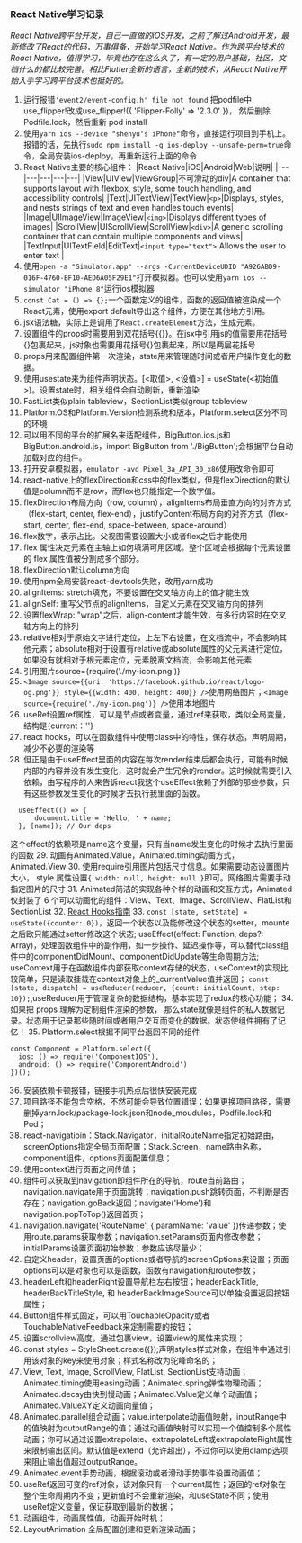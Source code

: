 ### React Native学习记录

*React Native跨平台开发，自己一直做的iOS开发，之前了解过Android开发，最新修改了React的代码，万事俱备，开始学习React Native。作为跨平台技术的React Native，值得学习，毕竟也存在这么久了，有一定的用户基础，社区，文档什么的都比较完善。相比Flutter全新的语言，全新的技术，从React Native开始入手学习跨平台技术也挺好的。*

1. 运行报错`'event2/event-config.h' file not found`
  把podfile中use_flipper!改成use_flipper!({ 'Flipper-Folly' => '2.3.0' })，
  然后删除Podfile.lock，然后重新 pod install
2. 使用`yarn ios --device "shenyu's iPhone"`命令，直接运行项目到手机上。
  报错的话，先执行`sudo npm install -g ios-deploy --unsafe-perm=true`命令，全局安装ios-deploy，再重新运行上面的命令
3. React Native主要的核心组件：
    |React Native|iOS|Android|Web|说明|
    |---|---|---|---|---|
    |View|UIView|ViewGroup|不可滑动的div|A container that supports layout with flexbox, style, some touch handling, and accessibility controls|
    |Text|UITextView|TextView|`<p>`|Displays, styles, and nests strings of text and even handles touch events|
    |Image|UIImageView|ImageView|`<img>`|Displays different types of images|
    |ScrollView|UIScrollView|ScrollView|`<div>`|A generic scrolling container that can contain multiple components and views|
    |TextInput|UITextField|EditText|`<input type="text">`|Allows the user to enter text
|
4. 使用`open -a "Simulator.app" --args -CurrentDeviceUDID "A926ABD9-016F-4760-BF10-AED6A05F29E1"`打开模拟器。也可以使用`yarn ios --simulator "iPhone 8"`运行ios模拟器
5. `const Cat = () => {};`一个函数定义的组件，函数的返回值被渲染成一个React元素，使用export default导出这个组件，方便在其他地方引用。
6. jsx语法糖，实际上是调用了`React.createElement`方法，生成元素。
7. 设置组件的props时需要用到双花括号{{}}。在jsx中引用js的值需要用花括号{}包裹起来，js对象也需要用花括号{}包裹起来，所以是两层花括号
8. props用来配置组件第一次渲染，state用来管理随时间或者用户操作变化的数据。
9. 使用usestate来为组件声明状态。[<取值>, <设值>] = useState(<初始值>)。设置state时，相关组件会自动刷新，重新渲染
10. FastList类似plain tableview，SectionList类似group tableview
11. Platform.OS和Platform.Version检测系统和版本，Platform.select区分不同的环境
12. 可以用不同的平台的扩展名来适配组件，BigButton.ios.js和BigButton.android.js，import BigButton from './BigButton';会根据平台自动加载对应的组件。
13. 打开安卓模拟器，`emulator -avd Pixel_3a_API_30_x86`使用改命令即可
14. react-native上的flexDirection和css中的flex类似，但是flexDirection的默认值是column而不是row，而flex也只能指定一个数字值。
15. flexDirection布局方向（row, column），alignItems布局垂直方向的对齐方式（flex-start, center, flex-end），justifyContent布局方向的对齐方式（flex-start, center, flex-end, space-between, space-around）
16. flex数字，表示占比。父视图需要设置大小或者flex之后才能使用
17. flex 属性决定元素在主轴上如何填满可用区域。整个区域会根据每个元素设置的 flex 属性值被分割成多个部分。
18. flexDirection默认column方向
19. 使用npm全局安装react-devtools失败，改用yarn成功
20. alignItems: stretch填充，不要设置在交叉轴方向上的值才能生效
21. alignSelf: 重写父节点的alignItems，自定义元素在交叉轴方向的排列
22. 设置flexWrap: "wrap"之后，align-content才能生效，有多行内容时在交叉轴方向上的排列
23. relative相对于原始文字进行定位，上左下右设置，在文档流中，不会影响其他元素；absolute相对于设置有relative或absolute属性的父元素进行定位，如果没有就相对于根元素定位，元素脱离文档流，会影响其他元素
24. 引用图片source={require('./my-icon.png')}
25. `<Image source={{uri: 'https://facebook.github.io/react/logo-og.png'}} style={{width: 400, height: 400}} />`使用网络图片；`<Image source={require('./my-icon.png')} />`使用本地图片
26. useRef设置ref属性，可以是节点或者变量，通过ref来获取，类似全局变量，结构是{current：''}
27. react hooks，可以在函数组件中使用class中的特性，保存状态，声明周期，减少不必要的渲染等
28. 但正是由于useEffect里面的内容在每次render结束后都会执行，可能有时候内部的内容并没有发生变化，这时就会产生冗余的render。这时候就需要引入依赖，由写程序的人来告诉react我这个useEffect依赖了外部的那些参数，只有这些参数发生变化的时候才去执行我里面的函数。
```
  useEffect(() => {
      document.title = 'Hello, ' + name;
  }, [name]); // Our deps
```
这个effect的依赖项是name这个变量，只有当name发生变化的时候才去执行里面的函数
29. 动画有Animated.Value，Animated.timing动画方式，Animated.View
30. 使用require引用图片包括尺寸信息。如果需要动态设置图片大小， style 属性设置`{ width: null, height: null }`即可。网络图片需要手动指定图片的尺寸
31. Animated简洁的实现各种个样的动画和交互方式，Animated仅封装了 6 个可以动画化的组件：View、Text、Image、ScrollView、FlatList和SectionList
32. [React Hooks指南](https://zhuanlan.zhihu.com/p/92211533)
33. `const [state, setState] = useState({counter: 0})`，返回一个状态以及能修改这个状态的setter，mounte之后欧只能通过setter修改这个状态;
useEffect(effect: Function, deps?: Array)，处理函数组件中的副作用，如一步操作、延迟操作等，可以替代class组件中的componentDidMount、componentDidUpdate等生命周期方法;
useContext用于在函数组件内部获取context存储的状态，useContext的实现比较简单，只是读取挂载在context对象上的_currentValue值并返回；
`const [state, dispatch] = useReducer(reducer, {count: initialCount, step: 10});`,useReducer用于管理复杂的数据结构，基本实现了redux的核心功能；
34. 如果把 props 理解为定制组件渲染的参数， 那么state就像是组件的私人数据记录。状态用于记录那些随时间或者用户交互而变化的数据。状态使组件拥有了记忆！
35. Platform.select根据不同平台返回不同的组件
```
const Component = Platform.select({
  ios: () => require('ComponentIOS'),
  android: () => require('ComponentAndroid')
})();
```
36. 安装依赖卡顿报错，链接手机热点后很快安装完成
37. 项目路径不能包含空格，不然可能会导致位置错误；如果更换项目路径，需要删掉yarn.lock/package-lock.json和node_moudules，Podfile.lock和Pod；
38. react-navigatioin：Stack.Navigator，initialRouteName指定初始路由，screenOptions指定全局页面配置；Stack.Screen，name路由名称，component组件，options页面配置信息；
39. 使用context进行页面之间传值；
40. 组件可以获取到navigation即组件所在的导航，route当前路由；navigation.navigate用于页面跳转；navigation.push跳转页面，不判断是否存在；navigation.goBack返回；navigate('Home')和navigation.popToTop()返回首页；
41. navigation.navigate('RouteName', { paramName: 'value' })传递参数；使用route.params获取参数；navigation.setParams页面内修改参数；initialParams设置页面初始参数；参数应该尽量少；
42. 自定义header，设置页面的options或者导航的screenOptions来设置；页面options可以是对象也可以是函数，函数有navigation和route参数；
43. headerLeft和headerRight设置导航栏左右按钮；headerBackTitle, headerBackTitleStyle, 和 headerBackImageSource可以单独设置返回按钮属性；
44. Button组件样式固定，可以用TouchableOpacity或者TouchableNativeFeedback来定制需要的按钮；
45. 设置scrollview高度，通过包裹view，设置view的属性来实现；
46. const styles = StyleSheet.create({});声明styles样式对象，在组件中通过引用该对象的key来使用对象；样式名称改为驼峰命名的；
47. View, Text, Image, ScrollView, FlatList, SectionList支持动画；Animated.timing使用easing动画；Animated.spring弹性物理动画；Animated.decay由快到慢动画；Animated.Value定义单个动画值；Animated.ValueXY定义动画向量值；
48. Animated.parallel组合动画；value.interpolate动画值映射，inputRange中的值映射为outputRange的值；通过动画值映射可以实现一个值控制多个属性动画；你可以通过设置extrapolate、extrapolateLeft或extrapolateRight属性来限制输出区间。默认值是extend（允许超出），不过你可以使用clamp选项来阻止输出值超过outputRange。
49. Animated.event手势动画，根据滚动或者滑动手势事件设置动画值；
50. useRef返回可变的ref对象，该对象只有一个current属性；返回的ref对象在整个生命周期内不变；更新值时不会重新渲染，和useState不同；使用useRef定义变量，保证获取到最新的数据；
51. 动画组件，动画属性值，动画开始时机；
52. LayoutAnimation 全局配置创建和更新渲染动画；